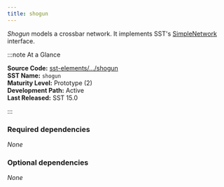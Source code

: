 ```yaml
---
title: shogun
---
```


*Shogun* models a crossbar network. It implements SST's [SimpleNetwork](../../core/iface/SimpleNetwork/class) interface. 

:::note At a Glance

**Source Code:** [sst-elements/.../shogun](https://github.com/sstsimulator/sst-elements/tree/master/src/sst/elements/shogun) &nbsp;  
**SST Name:** `shogun` &nbsp;  
**Maturity Level:** Prototype (2) &nbsp;  
**Development Path:** Active &nbsp;   
**Last Released:** SST 15.0

:::

### Required dependencies
*None*

### Optional dependencies
*None*
